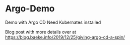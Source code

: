# Argo-Demo
Demo with Argo CD
Need Kubernates installed

Blog post with more details over at https://blog.baeke.info/2019/12/25/giving-argo-cd-a-spin/
